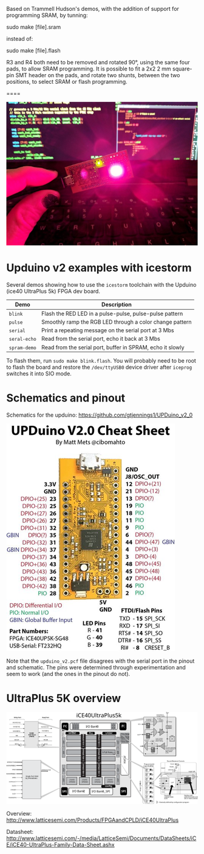 Based on Trammell Hudson's demos, with the addition of support for programming SRAM, by tunning:

  sudo make [file].sram

instead of:

  sudo make [file].flash

R3 and R4 both need to be removed and rotated 90°, using the same four pads, to allow SRAM programming.  It is possible to fit a 2x2 2 mm square-pin SMT header on the pads, and rotate two shunts, between the two positions, to select SRAM or flash programming.

====

![Upduino v2 RGB LEd](images/led.jpg)

Upduino v2 examples with icestorm
====

Several demos showing how to use the `icestorm` toolchain with the
Upduino (ice40 UltraPlus 5k) FPGA dev board.

| Demo | Description |
|------|-------------|
| `blink` | Flash the RED LED in a pulse-pulse, pulse-pulse pattern |
| `pulse` | Smoothly ramp the RGB LED through a color change pattern |
| `serial` | Print a repeating message on the serial port at 3 Mbs |
| `seral-echo` | Read from the serial port, echo it back at 3 Mbs |
| `spram-demo` | Read from the serial port, buffer in SPRAM, echo it slowly |

To flash them, run `sudo make blink.flash`.
You will probably need to be root to flash the board and restore the
`/dev/ttyUSB0` device driver after `iceprog` switches it into SIO mode.


Schematics and pinout
====

Schematics for the upduino: https://github.com/gtjennings1/UPDuino_v2_0

![Upduino v2 pinout by Matt Mets](images/pinout.jpg)

Note that the `upduino_v2.pcf` file disagrees with the serial port in
the pinout and schematic.  The pins were determined through experimentation
and seem to work (and the ones in the pinout do not).

UltraPlus 5K overview
===

![Block diagram](images/up5k.svg)

Overview: http://www.latticesemi.com/Products/FPGAandCPLD/iCE40UltraPlus

Datasheet: http://www.latticesemi.com/-/media/LatticeSemi/Documents/DataSheets/iCE/iCE40-UltraPlus-Family-Data-Sheet.ashx
